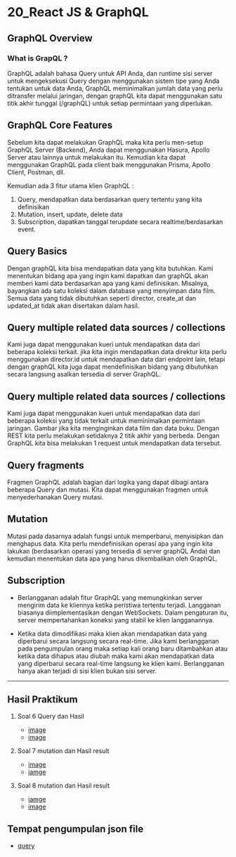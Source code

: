 # 20_React JS & GraphQL

## GraphQL Overview

### What is GrapQL ?

GraphQL adalah bahasa Query untuk API Anda, dan runtime sisi server untuk mengeksekusi Query dengan menggunakan sistem tipe yang Anda tentukan untuk data Anda, GraphQL meminimalkan jumlah data yang perlu ditransfer melalui jaringan, dengan graphQL kita dapat menggunakan satu titik akhir tunggal (/graphQL) untuk setiap permintaan yang diperlukan.

## GraphQL Core Features

Sebelum kita dapat melakukan GraphQL maka kita perlu men-setup GraphQL Server (Backend), Anda dapat menggunakan Hasura, Apollo Server atau lainnya untuk melakukan itu. Kemudian kita dapat menggunakan GraphQL pada client baik menggunakan Prisma, Apollo Client, Postman, dll.

Kemudian ada 3 fitur utama klien GraphQL :
1. Query, mendapatkan data berdasarkan query tertentu yang kita definisikan
2. Mutation, insert, update, delete data
3. Subscription, dapatkan tanggal terupdate secara realtime/berdasarkan event.

## Query Basics

Dengan graphQL kita bisa mendapatkan data yang kita butuhkan. Kami menentukan bidang apa yang ingin kami dapatkan dan graphQL akan memberi kami data berdasarkan apa yang kami definisikan. Misalnya, bayangkan ada satu koleksi dalam database yang menyimpan data film. Semua data yang tidak dibutuhkan seperti director, create_at dan updated_at tidak akan disertakan dalam hasil.

## Query multiple related data sources / collections

Kami juga dapat menggunakan kueri untuk mendapatkan data dari beberapa koleksi terkait. jika kita ingin mendapatkan data direktur kita perlu menggunakan director.id untuk mendapatkan data dari endpoint lain, tetapi dengan graphQL kita juga dapat mendefinisikan bidang yang dibutuhkan secara langsung asalkan tersedia di server GraphQL.

## Query multiple related data sources / collections

Kami juga dapat menggunakan kueri untuk mendapatkan data dari beberapa koleksi yang tidak terkait untuk meminimalkan permintaan jaringan. Gambar jika kita menginginkan data film dan data buku. Dengan REST kita perlu melakukan setidaknya 2 titik akhir yang berbeda. Dengan GraphQL kita bisa melakukan 1 request untuk mendapatkan data tersebut.

## Query fragments

Fragmen GraphQL adalah bagian dari logika yang dapat dibagi antara beberapa Query dan mutasi. Kita dapat menggunakan fragmen untuk menyederhanakan Query mutasi.

## Mutation 

Mutasi pada dasarnya adalah fungsi untuk memperbarui, menyisipkan dan menghapus data. Kita perlu mendefinisikan operasi apa yang ingin kita lakukan (berdasarkan operasi yang tersedia di server graphQL Anda) dan kemudian menentukan data apa yang harus dikembalikan oleh GraphQL.

## Subscription

- Berlangganan adalah fitur GraphQL yang memungkinkan server mengirim data ke kliennya ketika peristiwa tertentu terjadi. Langganan biasanya diimplementasikan dengan WebSockets. Dalam pengaturan itu, server mempertahankan koneksi yang stabil ke klien langganannya.

- Ketika data dimodifikasi maka klien akan mendapatkan data yang diperbarui secara langsung secara real-time. Jika kami berlangganan pada pengumpulan orang maka setiap kali orang baru ditambahkan atau ketika data dihapus atau diubah maka kami akan mendapatkan data yang diperbarui secara real-time langsung ke klien kami. Berlangganan hanya akan terjadi di sisi klien bukan sisi server.

---------------------------------------------------------------------------------------------------------------------------------------------------------------------------------------------

## Hasil Praktikum

1. Soal 6 Query dan Hasil
   - [image](img/Soal-6_query.JPG)
   - [image](img/Hasil_soal-6.JPG)

2. Soal 7 mutation dan Hasil result
   - [image](img/Soal-7_mutation.jpg)
   - [iamge](img/Hasil_soal-7.jpg)

3. Soal 8 mutation dan Hasil result
   - [iamge](img/Soal-8_mutation.jpg)
   - [image](img/Hasil_soal-8.jpg)

## Tempat pengumpulan json file

- [query](quey.json)